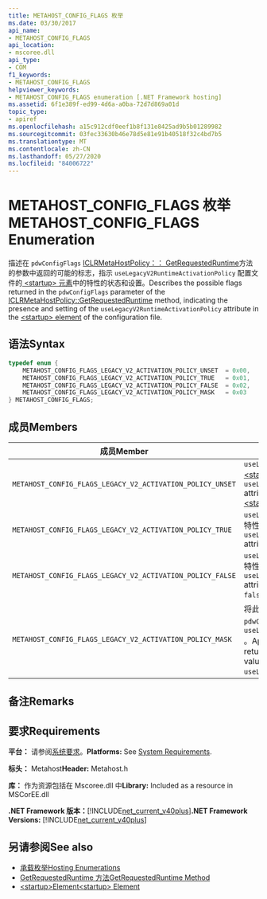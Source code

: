 ```yaml
---
title: METAHOST_CONFIG_FLAGS 枚举
ms.date: 03/30/2017
api_name:
- METAHOST_CONFIG_FLAGS
api_location:
- mscoree.dll
api_type:
- COM
f1_keywords:
- METAHOST_CONFIG_FLAGS
helpviewer_keywords:
- METAHOST_CONFIG_FLAGS enumeration [.NET Framework hosting]
ms.assetid: 6f1e389f-ed99-4d6a-a0ba-72d7d869a01d
topic_type:
- apiref
ms.openlocfilehash: a15c912cdf0eef1b8f131e8425ad9b5b01289982
ms.sourcegitcommit: 03fec33630b46e78d5e81e91b40518f32c4bd7b5
ms.translationtype: MT
ms.contentlocale: zh-CN
ms.lasthandoff: 05/27/2020
ms.locfileid: "84006722"
---
```

# <a name="metahost_config_flags-enumeration"></a><span data-ttu-id="3c1b6-102">METAHOST_CONFIG_FLAGS 枚举</span><span class="sxs-lookup"><span data-stu-id="3c1b6-102">METAHOST_CONFIG_FLAGS Enumeration</span></span>
<span data-ttu-id="3c1b6-103">描述在 `pdwConfigFlags` [ICLRMetaHostPolicy：： GetRequestedRuntime](../../../../docs/framework/unmanaged-api/hosting/iclrmetahostpolicy-getrequestedruntime-method.md)方法的参数中返回的可能的标志，指示 `useLegacyV2RuntimeActivationPolicy` 配置文件的[ \<startup> 元素](../../configure-apps/file-schema/startup/startup-element.md)中的特性的状态和设置。</span><span class="sxs-lookup"><span data-stu-id="3c1b6-103">Describes the possible flags returned in the `pdwConfigFlags` parameter of the [ICLRMetaHostPolicy::GetRequestedRuntime](../../../../docs/framework/unmanaged-api/hosting/iclrmetahostpolicy-getrequestedruntime-method.md) method, indicating the presence and setting of the `useLegacyV2RuntimeActivationPolicy` attribute in the [\<startup> element](../../configure-apps/file-schema/startup/startup-element.md) of the configuration file.</span></span>  
  
## <a name="syntax"></a><span data-ttu-id="3c1b6-104">语法</span><span class="sxs-lookup"><span data-stu-id="3c1b6-104">Syntax</span></span>  
  
```cpp  
typedef enum {  
    METAHOST_CONFIG_FLAGS_LEGACY_V2_ACTIVATION_POLICY_UNSET  = 0x00,  
    METAHOST_CONFIG_FLAGS_LEGACY_V2_ACTIVATION_POLICY_TRUE   = 0x01,  
    METAHOST_CONFIG_FLAGS_LEGACY_V2_ACTIVATION_POLICY_FALSE  = 0x02,  
    METAHOST_CONFIG_FLAGS_LEGACY_V2_ACTIVATION_POLICY_MASK   = 0x03  
} METAHOST_CONFIG_FLAGS;  
```  
  
## <a name="members"></a><span data-ttu-id="3c1b6-105">成员</span><span class="sxs-lookup"><span data-stu-id="3c1b6-105">Members</span></span>  
  
|<span data-ttu-id="3c1b6-106">成员</span><span class="sxs-lookup"><span data-stu-id="3c1b6-106">Member</span></span>|<span data-ttu-id="3c1b6-107">描述</span><span class="sxs-lookup"><span data-stu-id="3c1b6-107">Description</span></span>|  
|------------|-----------------|  
|`METAHOST_CONFIG_FLAGS_LEGACY_V2_ACTIVATION_POLICY_UNSET`|<span data-ttu-id="3c1b6-108">`useLegacyV2RuntimeActivationPolicy` [ \<startup> 元素](../../configure-apps/file-schema/startup/startup-element.md)中不存在该特性。</span><span class="sxs-lookup"><span data-stu-id="3c1b6-108">The `useLegacyV2RuntimeActivationPolicy` attribute was not present in the [\<startup> Element](../../configure-apps/file-schema/startup/startup-element.md).</span></span>|  
|`METAHOST_CONFIG_FLAGS_LEGACY_V2_ACTIVATION_POLICY_TRUE`|<span data-ttu-id="3c1b6-109">`useLegacyV2RuntimeActivationPolicy`特性存在并设置为 `true` 。</span><span class="sxs-lookup"><span data-stu-id="3c1b6-109">The `useLegacyV2RuntimeActivationPolicy` attribute was present and set to `true`.</span></span>|  
|`METAHOST_CONFIG_FLAGS_LEGACY_V2_ACTIVATION_POLICY_FALSE`|<span data-ttu-id="3c1b6-110">`useLegacyV2RuntimeActivationPolicy`特性存在并设置为 `false` 。</span><span class="sxs-lookup"><span data-stu-id="3c1b6-110">The `useLegacyV2RuntimeActivationPolicy` attribute was present and set to `false`.</span></span>|  
|`METAHOST_CONFIG_FLAGS_LEGACY_V2_ACTIVATION_POLICY_MASK`|<span data-ttu-id="3c1b6-111">将此掩码应用于在中返回的值，以 `pdwConfigFlags` 获取与相关的值 `useLegacyV2RuntimeActivationPolicy` 。</span><span class="sxs-lookup"><span data-stu-id="3c1b6-111">Apply this mask to the value returned in `pdwConfigFlags` to get the values relevant to `useLegacyV2RuntimeActivationPolicy`.</span></span>|  
  
## <a name="remarks"></a><span data-ttu-id="3c1b6-112">备注</span><span class="sxs-lookup"><span data-stu-id="3c1b6-112">Remarks</span></span>  
  
## <a name="requirements"></a><span data-ttu-id="3c1b6-113">要求</span><span class="sxs-lookup"><span data-stu-id="3c1b6-113">Requirements</span></span>  
 <span data-ttu-id="3c1b6-114">**平台：** 请参阅[系统要求](../../get-started/system-requirements.md)。</span><span class="sxs-lookup"><span data-stu-id="3c1b6-114">**Platforms:** See [System Requirements](../../get-started/system-requirements.md).</span></span>  
  
 <span data-ttu-id="3c1b6-115">**标头：** Metahost</span><span class="sxs-lookup"><span data-stu-id="3c1b6-115">**Header:** Metahost.h</span></span>  
  
 <span data-ttu-id="3c1b6-116">**库：** 作为资源包括在 Mscoree.dll 中</span><span class="sxs-lookup"><span data-stu-id="3c1b6-116">**Library:** Included as a resource in MSCorEE.dll</span></span>  
  
 <span data-ttu-id="3c1b6-117">**.NET Framework 版本：**[!INCLUDE[net_current_v40plus](../../../../includes/net-current-v40plus-md.md)]</span><span class="sxs-lookup"><span data-stu-id="3c1b6-117">**.NET Framework Versions:** [!INCLUDE[net_current_v40plus](../../../../includes/net-current-v40plus-md.md)]</span></span>  
  
## <a name="see-also"></a><span data-ttu-id="3c1b6-118">另请参阅</span><span class="sxs-lookup"><span data-stu-id="3c1b6-118">See also</span></span>

- [<span data-ttu-id="3c1b6-119">承载枚举</span><span class="sxs-lookup"><span data-stu-id="3c1b6-119">Hosting Enumerations</span></span>](hosting-enumerations.md)
- [<span data-ttu-id="3c1b6-120">GetRequestedRuntime 方法</span><span class="sxs-lookup"><span data-stu-id="3c1b6-120">GetRequestedRuntime Method</span></span>](iclrmetahostpolicy-getrequestedruntime-method.md)
- [<span data-ttu-id="3c1b6-121">\<startup>Element</span><span class="sxs-lookup"><span data-stu-id="3c1b6-121">\<startup> Element</span></span>](../../configure-apps/file-schema/startup/startup-element.md)
